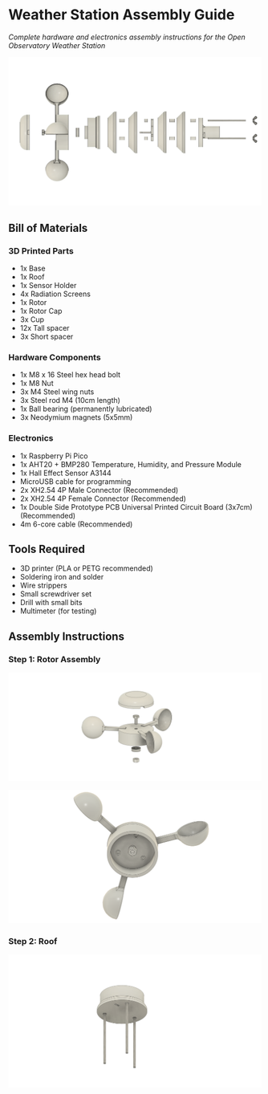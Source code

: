 # Weather Station Assembly Guide

*Complete hardware and electronics assembly instructions for the Open Observatory Weather Station*

![ROTSE Weather Station Exploded View](../images/side-exploded.png)

## Bill of Materials

### 3D Printed Parts
- 1x Base
- 1x Roof  
- 1x Sensor Holder
- 4x Radiation Screens
- 1x Rotor
- 1x Rotor Cap
- 3x Cup 
- 12x Tall spacer
- 3x Short spacer

### Hardware Components
- 1x M8 x 16 Steel hex head bolt
- 1x M8 Nut
- 3x M4 Steel wing nuts
- 3x Steel rod M4 (10cm length)
- 1x Ball bearing (permanently lubricated)
- 3x Neodymium magnets (5x5mm)

### Electronics
- 1x Raspberry Pi Pico
- 1x AHT20 + BMP280 Temperature, Humidity, and Pressure Module
- 1x Hall Effect Sensor A3144 
- MicroUSB cable for programming
- 2x XH2.54 4P Male Connector (Recommended)
- 2x XH2.54 4P Female Connector (Recommended)
- 1x Double Side Prototype PCB Universal Printed Circuit Board (3x7cm) (Recommended)
- 4m 6-core cable (Recommended)

## Tools Required
- 3D printer (PLA or PETG recommended)
- Soldering iron and solder
- Wire strippers
- Small screwdriver set
- Drill with small bits
- Multimeter (for testing)

## Assembly Instructions

### Step 1: Rotor Assembly
![3D Printing Setup](../images/rotor-assembly.png)

![3D Printing Setup](../images/install-magnets.png)

### Step 2: Roof
![3D Printing Setup](../images/heated-inserts.png)
